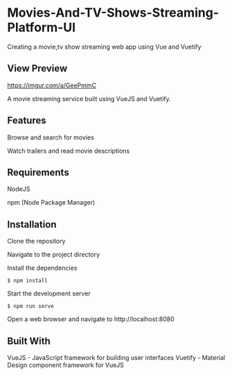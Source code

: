 # Movies-And-TV-Shows-Streaming-Platform-UI
Creating a movie,tv show streaming web app using Vue and Vuetify

## View Preview 

https://imgur.com/a/GeePmmC 

A movie streaming service built using VueJS and Vuetify.

## Features
Browse and search for movies

Watch trailers and read movie descriptions


## Requirements

NodeJS

npm (Node Package Manager)

## Installation

Clone the repository

Navigate to the project directory

Install the dependencies

``
$ npm install
``

Start the development server

``
$ npm run serve
``

Open a web browser and navigate to http://localhost:8080

## Built With
VueJS - JavaScript framework for building user interfaces
Vuetify - Material Design component framework for VueJS

